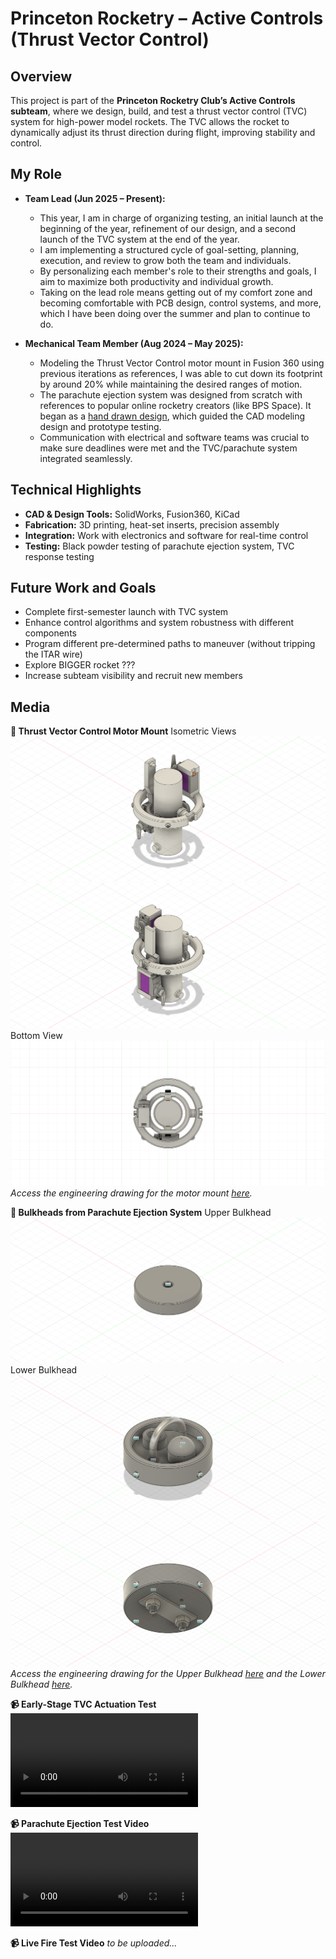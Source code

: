 # Princeton Rocketry – Active Controls (Thrust Vector Control)

## Overview
This project is part of the **Princeton Rocketry Club’s Active Controls subteam**, where we design, build, and test a thrust vector control (TVC) system for high-power model rockets. The TVC allows the rocket to dynamically adjust its thrust direction during flight, improving stability and control.

## My Role
- **Team Lead (Jun 2025 – Present):**  
  - This year, I am in charge of organizing testing, an initial launch at the beginning of the year, refinement of our design, and a second launch of the TVC system at the end of the year.
  - I am implementing a structured cycle of goal-setting, planning, execution, and review to grow both the team and individuals.  
  - By personalizing each member's role to their strengths and goals, I aim to maximize both productivity and individual growth.
  - Taking on the lead role means getting out of my comfort zone and becoming comfortable with PCB design, control systems, and more, which I have been doing over the summer and plan to continue to do.

- **Mechanical Team Member (Aug 2024 – May 2025):**  
  - Modeling the Thrust Vector Control motor mount in Fusion 360 using previous iterations as references, I was able to cut down its footprint by around 20% while maintaining the desired ranges of motion.
  - The parachute ejection system was designed from scratch with references to popular online rocketry creators (like BPS Space). It began as a [hand drawn design](sketches/bulkheads_sketch), which guided the CAD modeling design and prototype testing.
  - Communication with electrical and software teams was crucial to make sure deadlines were met and the TVC/parachute system integrated seamlessly.

## Technical Highlights
- **CAD & Design Tools:** SolidWorks, Fusion360, KiCad
- **Fabrication:** 3D printing, heat-set inserts, precision assembly  
- **Integration:** Work with electronics and software for real-time control  
- **Testing:** Black powder testing of parachute ejection system, TVC response testing

## Future Work and Goals
- Complete first-semester launch with TVC system  
- Enhance control algorithms and system robustness with different components
- Program different pre-determined paths to maneuver (without tripping the ITAR wire)
- Explore BIGGER rocket ??? 
- Increase subteam visibility and recruit new members  

## Media
**📸 Thrust Vector Control Motor Mount**
Isometric Views
[![TVC Isometric](images/tvc_1.png)](images/tvc_1.png)
[![TVC Isometric 2](images/tvc_2.png)](images/tvc_2.png)
Bottom View
[![TVC_Bottom](images/tvc_3.png)](images/tvc_3.png)
*Access the engineering drawing for the motor mount [here](drawings/motor_mount_drawing.pdf).*

**📸 Bulkheads from Parachute Ejection System**
Upper Bulkhead
[![Upper Bulkhead](images/upper_bulkhead.png)](images/upper_bulkhead.png)
Lower Bulkhead
[![Lower Bulkhead](images/lower_bulkhead.png)](images/lower_bulkhead.png)
[![Lower Bulkhead 2](images/lower_bulkhead2.png)](images/lower_bulkhead2.png)
*Access the engineering drawing for the Upper Bulkhead [here](drawings/upper_bulkhead_drawing.pdf) and the Lower Bulkhead [here](drawings/lower_bulkhead_drawing.pdf).*

**📹 Early-Stage TVC Actuation Test**
![TVC Test](videos/tvc_actuation.mov)

**📹 Parachute Ejection Test Video**
![Parachute Test Vid](videos/parachute_ejection_test.MOV)

**📹 Live Fire Test Video**
*to be uploaded...*
